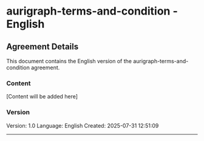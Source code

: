 # aurigraph-terms-and-condition - English

## Agreement Details

This document contains the English version of the aurigraph-terms-and-condition agreement.

### Content

[Content will be added here]

### Version

Version: 1.0
Language: English
Created: 2025-07-31 12:51:09

---
